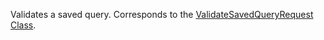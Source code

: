Validates a saved query.
Corresponds to the [ValidateSavedQueryRequest Class](https://msdn.microsoft.com/library/microsoft.crm.sdk.messages.validatesavedqueryrequest.aspx).
